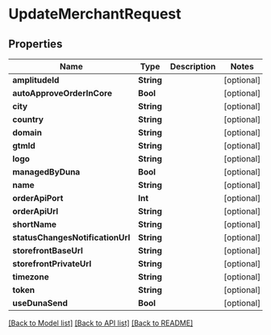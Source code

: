 # UpdateMerchantRequest

## Properties
Name | Type | Description | Notes
------------ | ------------- | ------------- | -------------
**amplitudeId** | **String** |  | [optional] 
**autoApproveOrderInCore** | **Bool** |  | [optional] 
**city** | **String** |  | [optional] 
**country** | **String** |  | [optional] 
**domain** | **String** |  | [optional] 
**gtmId** | **String** |  | [optional] 
**logo** | **String** |  | [optional] 
**managedByDuna** | **Bool** |  | [optional] 
**name** | **String** |  | [optional] 
**orderApiPort** | **Int** |  | [optional] 
**orderApiUrl** | **String** |  | [optional] 
**shortName** | **String** |  | [optional] 
**statusChangesNotificationUrl** | **String** |  | [optional] 
**storefrontBaseUrl** | **String** |  | [optional] 
**storefrontPrivateUrl** | **String** |  | [optional] 
**timezone** | **String** |  | [optional] 
**token** | **String** |  | [optional] 
**useDunaSend** | **Bool** |  | [optional] 

[[Back to Model list]](../README.md#documentation-for-models) [[Back to API list]](../README.md#documentation-for-api-endpoints) [[Back to README]](../README.md)


